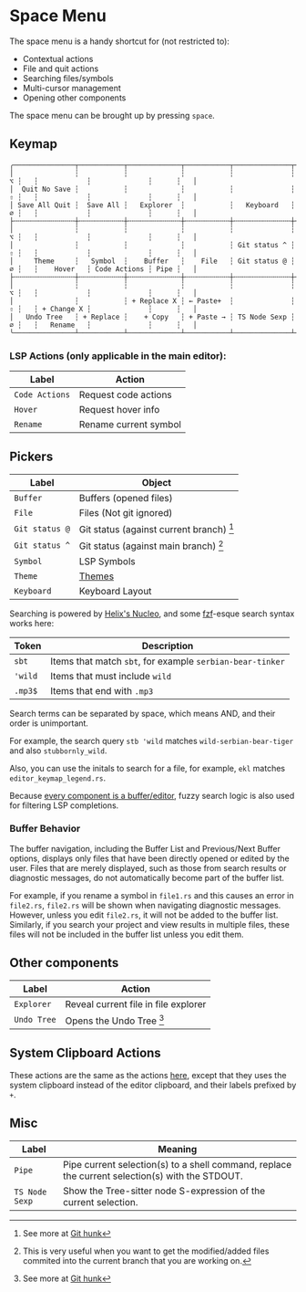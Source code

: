 # Space Menu

The space menu is a handy shortcut for (not restricted to):

- Contextual actions
- File and quit actions
- Searching files/symbols
- Multi-cursor management
- Opening other components

The space menu can be brought up by pressing `space`.

## Keymap

```
╭───────────────┬───────────┬─────────────┬───────────┬──────────────┬───┬───┬────────────┬──────────────┬──────┬───╮
│               ┆           ┆             ┆           ┆              ┆ ⌥ ┆   ┆            ┆              ┆      ┆   │
│  Quit No Save ┆           ┆             ┆           ┆              ┆ ⇧ ┆   ┆            ┆              ┆      ┆   │
│ Save All Quit ┆  Save All ┆   Explorer  ┆           ┆   Keyboard   ┆ ∅ ┆   ┆            ┆              ┆      ┆   │
├╌╌╌╌╌╌╌╌╌╌╌╌╌╌╌┼╌╌╌╌╌╌╌╌╌╌╌┼╌╌╌╌╌╌╌╌╌╌╌╌╌┼╌╌╌╌╌╌╌╌╌╌╌┼╌╌╌╌╌╌╌╌╌╌╌╌╌╌┼╌╌╌┼╌╌╌┼╌╌╌╌╌╌╌╌╌╌╌╌┼╌╌╌╌╌╌╌╌╌╌╌╌╌╌┼╌╌╌╌╌╌┼╌╌╌┤
│               ┆           ┆             ┆           ┆              ┆ ⌥ ┆   ┆            ┆              ┆      ┆   │
│               ┆           ┆             ┆           ┆ Git status ^ ┆ ⇧ ┆   ┆            ┆              ┆      ┆   │
│     Theme     ┆   Symbol  ┆    Buffer   ┆    File   ┆ Git status @ ┆ ∅ ┆   ┆    Hover   ┆ Code Actions ┆ Pipe ┆   │
├╌╌╌╌╌╌╌╌╌╌╌╌╌╌╌┼╌╌╌╌╌╌╌╌╌╌╌┼╌╌╌╌╌╌╌╌╌╌╌╌╌┼╌╌╌╌╌╌╌╌╌╌╌┼╌╌╌╌╌╌╌╌╌╌╌╌╌╌┼╌╌╌┼╌╌╌┼╌╌╌╌╌╌╌╌╌╌╌╌┼╌╌╌╌╌╌╌╌╌╌╌╌╌╌┼╌╌╌╌╌╌┼╌╌╌┤
│               ┆           ┆             ┆           ┆              ┆ ⌥ ┆   ┆            ┆              ┆      ┆   │
│               ┆           ┆ + Replace X ┆ ← Paste+  ┆              ┆ ⇧ ┆   ┆ + Change X ┆              ┆      ┆   │
│   Undo Tree   ┆ + Replace ┆    + Copy   ┆ + Paste → ┆ TS Node Sexp ┆ ∅ ┆   ┆   Rename   ┆              ┆      ┆   │
╰───────────────┴───────────┴─────────────┴───────────┴──────────────┴───┴───┴────────────┴──────────────┴──────┴───╯
```

### LSP Actions (only applicable in the main editor):

| Label          | Action                |
| -------------- | --------------------- |
| `Code Actions` | Request code actions  |
| `Hover`        | Request hover info    |
| `Rename`       | Rename current symbol |

## Pickers

| Label          | Object                                   |
| -------------- | ---------------------------------------- |
| `Buffer`       | Buffers (opened files)                   |
| `File`         | Files (Not git ignored)                  |
| `Git status @` | Git status (against current branch) [^1] |
| `Git status ^` | Git status (against main branch) [^2]    |
| `Symbol`       | LSP Symbols                              |
| `Theme`        | [Themes](../themes.md)                   |
| `Keyboard`     | Keyboard Layout                          |

[^1]: See more at [Git hunk](./selection-modes/secondary/index.md#hunkhunk)
[^2]: This is very useful when you want to get the modified/added files commited into the current branch that you are working on.

Searching is powered by [Helix's Nucleo](https://github.com/helix-editor/nucleo), and some [fzf](https://github.com/junegunn/fzf?tab=readme-ov-file#search-syntax)-esque search syntax works here:

| Token   | Description                                               |
| ------- | --------------------------------------------------------- |
| `sbt`   | Items that match `sbt`, for example `serbian-bear-tinker` |
| `'wild` | Items that must include `wild`                            |
| `.mp3$` | Items that end with `.mp3`                                |

Search terms can be separated by space, which means AND, and their order is unimportant.

For example, the search query `stb 'wild` matches `wild-serbian-bear-tiger` and also `stubbornly_wild`.

Also, you can use the initals to search for a file, for example, `ekl` matches `editor_keymap_legend.rs`.

Because [every component is a buffer/editor](../core-concepts.md#3-every-component-is-a-buffereditor), fuzzy search logic is also used for filtering LSP completions.

### Buffer Behavior

The buffer navigation, including the Buffer List and Previous/Next Buffer options, displays only files
that have been directly opened or edited by the user. Files that are merely displayed, such as those
from search results or diagnostic messages, do not automatically become part of the buffer list.

For example, if you rename a symbol in `file1.rs` and this causes an error in `file2.rs`, `file2.rs`
will be shown when navigating diagnostic messages. However, unless you edit `file2.rs`, it will not be
added to the buffer list. Similarly, if you search your project and view results in multiple files,
these files will not be included in the buffer list unless you edit them.

## Other components

| Label       | Action                               |
| ----------- | ------------------------------------ |
| `Explorer`  | Reveal current file in file explorer |
| `Undo Tree` | Opens the Undo Tree [^1]             |

[^1]: This is an obscure feature, although it is functional, it is hardly useful, because the undo history is too granular (character-by-character), see [undo/redo](../universal-keybindings.md#undoredo).

## System Clipboard Actions

These actions are the same as the actions [here](./actions/index.md#clipboard), except
that they uses the system clipboard instead of the editor clipboard, and their labels prefixed by `+`.

## Misc

| Label          | Meaning                                                                                         |
| -------------- | ----------------------------------------------------------------------------------------------- |
| `Pipe`         | Pipe current selection(s) to a shell command, replace the current selection(s) with the STDOUT. |
| `TS Node Sexp` | Show the Tree-sitter node S-expression of the current selection.                                |
